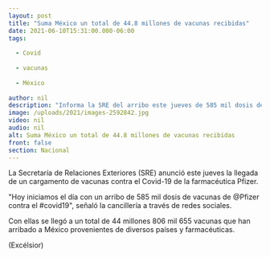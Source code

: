 ```yaml
---
layout: post
title: "Suma México un total de 44.8 millones de vacunas recibidas"
date: 2021-06-10T15:31:00.000-06:00
tags:
  
  - Covid
  
  - vacunas
  
  - México
  
author: nil
description: "Informa la SRE del arribo este jueves de 585 mil dosis de la farmacéutica Pfizer; el total de dosis que han llegado al país provienen de diversos países y farmacéuticas"
image: /uploads/2021/images-2592842.jpg
video: nil
audio: nil
alt: Suma México un total de 44.8 millones de vacunas recibidas
front: false
section: Nacional
---
```


La Secretaría de Relaciones Exteriores (SRE) anunció este jueves la llegada de un cargamento de vacunas contra el Covid-19 de la farmacéutica Pfizer.

"Hoy iniciamos el día con un arribo de 585 mil dosis de vacunas de @Pfizer contra el #covid19", señaló la cancillería a través de redes sociales.

Con ellas se llegó a un total de 44 millones 806 mil 655 vacunas que han arribado a México provenientes de diversos países y farmacéuticas.

(Excélsior)